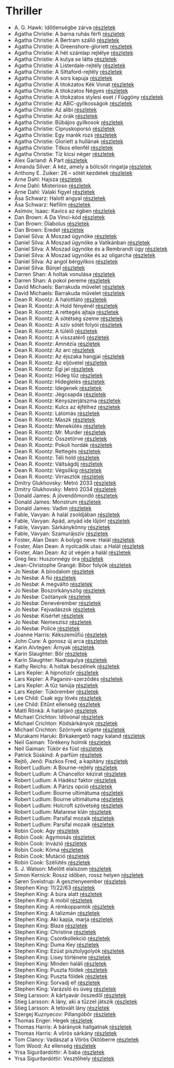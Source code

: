 # Thriller

- A. G. Hawk: Időtlenségbe zárva [részletek](_details/%7Bopf.creator%7D.md#id_949)
- Agatha Christie: A barna ruhás férfi [részletek](_details/%7Bopf.creator%7D.md#id_1745)
- Agatha Christie: A Bertram szálló [részletek](_details/%7Bopf.creator%7D.md#id_1746)
- Agatha Christie: A Greenshore-gloriett [részletek](_details/%7Bopf.creator%7D.md#id_1762)
- Agatha Christie: A hét számlap rejtélye [részletek](_details/%7Bopf.creator%7D.md#id_1748)
- Agatha Christie: A kutya se látta [részletek](_details/%7Bopf.creator%7D.md#id_1751)
- Agatha Christie: A Listerdale-rejtély [részletek](_details/%7Bopf.creator%7D.md#id_1753)
- Agatha Christie: A Sittaford-rejtély [részletek](_details/%7Bopf.creator%7D.md#id_1754)
- Agatha Christie: A sors kapuja [részletek](_details/%7Bopf.creator%7D.md#id_1755)
- Agatha Christie: A titokzatos Kék Vonat [részletek](_details/%7Bopf.creator%7D.md#id_1757)
- Agatha Christie: A titokzatos Négyes [részletek](_details/%7Bopf.creator%7D.md#id_238)
- Agatha Christie: A titokzatos stylesi eset / Függöny [részletek](_details/%7Bopf.creator%7D.md#id_1758)
- Agatha Christie: Az ABC-gyilkosságok [részletek](_details/%7Bopf.creator%7D.md#id_1764)
- Agatha Christie: Az alibi [részletek](_details/%7Bopf.creator%7D.md#id_1765)
- Agatha Christie: Az órák [részletek](_details/%7Bopf.creator%7D.md#id_1768)
- Agatha Christie: Bűbájos gyilkosok [részletek](_details/%7Bopf.creator%7D.md#id_1771)
- Agatha Christie: Cipruskoporsó [részletek](_details/%7Bopf.creator%7D.md#id_1772)
- Agatha Christie: Egy marék rozs [részletek](_details/%7Bopf.creator%7D.md#id_1773)
- Agatha Christie: Gloriett a hullának [részletek](_details/%7Bopf.creator%7D.md#id_1777)
- Agatha Christie: Titkos ellenfél [részletek](_details/%7Bopf.creator%7D.md#id_1756)
- Agatha Christie: Tíz kicsi néger [részletek](_details/%7Bopf.creator%7D.md#id_79)
- Alex Garland: A Part [részletek](_details/%7Bopf.creator%7D.md#id_1269)
- Amanda Silver: A kéz, amely a bölcsőt ringatja [részletek](_details/%7Bopf.creator%7D.md#id_952)
- Anthony E. Zuiker: 26 – sötét kezdetek [részletek](_details/%7Bopf.creator%7D.md#id_666)
- Arne Dahl: Hajsza [részletek](_details/%7Bopf.creator%7D.md#id_1666)
- Arne Dahl: Misterioso [részletek](_details/%7Bopf.creator%7D.md#id_1667)
- Arne Dahl: Valaki figyel [részletek](_details/%7Bopf.creator%7D.md#id_1664)
- Åsa Schwarz: Halott angyal [részletek](_details/%7Bopf.creator%7D.md#id_684)
- Åsa Schwarz: Nefilim [részletek](_details/%7Bopf.creator%7D.md#id_683)
- Asimov, Isaac: Kavics az égben [részletek](_details/%7Bopf.creator%7D.md#id_1177)
- Dan Brown: A Da Vinci-kód [részletek](_details/%7Bopf.creator%7D.md#id_1642)
- Dan Brown: Diabolus [részletek](_details/%7Bopf.creator%7D.md#id_1636)
- Dan Brown: Eredet [részletek](_details/%7Bopf.creator%7D.md#id_1669)
- Daniel Silva: A Moszad ügynöke [részletek](_details/%7Bopf.creator%7D.md#id_810)
- Daniel Silva: A Moszad ügynöke a Vatikánban [részletek](_details/%7Bopf.creator%7D.md#id_811)
- Daniel Silva: A Moszad ügynöke és a Rembrandt ügy [részletek](_details/%7Bopf.creator%7D.md#id_812)
- Daniel Silva: A Moszad ügynöke és az oligarcha [részletek](_details/%7Bopf.creator%7D.md#id_813)
- Daniel Silva: Az angol bérgyilkos [részletek](_details/%7Bopf.creator%7D.md#id_819)
- Daniel Silva: Bűnjel [részletek](_details/%7Bopf.creator%7D.md#id_816)
- Darren Shan: A holtak vonulása [részletek](_details/%7Bopf.creator%7D.md#id_277)
- Darren Shan: A pokol pereme [részletek](_details/%7Bopf.creator%7D.md#id_278)
- David Michaels: Barrakuda művelet [részletek](_details/%7Bopf.creator%7D.md#id_1450)
- David Michaels: Barrakuda művelet [részletek](_details/%7Bopf.creator%7D.md#id_720)
- Dean R. Koontz: A halottlátó [részletek](_details/%7Bopf.creator%7D.md#id_1069)
- Dean R. Koontz: A Hold fényénél [részletek](_details/%7Bopf.creator%7D.md#id_1074)
- Dean R. Koontz: A rettegés ajtaja [részletek](_details/%7Bopf.creator%7D.md#id_1087)
- Dean R. Koontz: A sötétség szeme [részletek](_details/%7Bopf.creator%7D.md#id_1100)
- Dean R. Koontz: A szív sötét folyói [részletek](_details/%7Bopf.creator%7D.md#id_1098)
- Dean R. Koontz: A túlélő [részletek](_details/%7Bopf.creator%7D.md#id_1097)
- Dean R. Koontz: A visszatérő [részletek](_details/%7Bopf.creator%7D.md#id_1095)
- Dean R. Koontz: Amnézia [részletek](_details/%7Bopf.creator%7D.md#id_1094)
- Dean R. Koontz: Az arc [részletek](_details/%7Bopf.creator%7D.md#id_1093)
- Dean R. Koontz: Az éjszaka hangjai [részletek](_details/%7Bopf.creator%7D.md#id_1092)
- Dean R. Koontz: Az eljövetel [részletek](_details/%7Bopf.creator%7D.md#id_1091)
- Dean R. Koontz: Égi jel [részletek](_details/%7Bopf.creator%7D.md#id_1090)
- Dean R. Koontz: Hideg tűz [részletek](_details/%7Bopf.creator%7D.md#id_1089)
- Dean R. Koontz: Hideglelés [részletek](_details/%7Bopf.creator%7D.md#id_1085)
- Dean R. Koontz: Idegenek [részletek](_details/%7Bopf.creator%7D.md#id_1086)
- Dean R. Koontz: Jégcsapda [részletek](_details/%7Bopf.creator%7D.md#id_1083)
- Dean R. Koontz: Kényszerjátszma [részletek](_details/%7Bopf.creator%7D.md#id_1084)
- Dean R. Koontz: Kulcs az éjfélhez [részletek](_details/%7Bopf.creator%7D.md#id_1082)
- Dean R. Koontz: Látomás [részletek](_details/%7Bopf.creator%7D.md#id_1081)
- Dean R. Koontz: Maszk [részletek](_details/%7Bopf.creator%7D.md#id_1101)
- Dean R. Koontz: Menekülés [részletek](_details/%7Bopf.creator%7D.md#id_1080)
- Dean R. Koontz: Mr. Murder [részletek](_details/%7Bopf.creator%7D.md#id_1079)
- Dean R. Koontz: Összetörve [részletek](_details/%7Bopf.creator%7D.md#id_1078)
- Dean R. Koontz: Pokoli hordák [részletek](_details/%7Bopf.creator%7D.md#id_1077)
- Dean R. Koontz: Rettegés [részletek](_details/%7Bopf.creator%7D.md#id_1076)
- Dean R. Koontz: Téli hold [részletek](_details/%7Bopf.creator%7D.md#id_1075)
- Dean R. Koontz: Váltságdíj [részletek](_details/%7Bopf.creator%7D.md#id_1072)
- Dean R. Koontz: Végsőkig [részletek](_details/%7Bopf.creator%7D.md#id_1071)
- Dean R. Koontz: Virrasztók [részletek](_details/%7Bopf.creator%7D.md#id_1070)
- Dmitry Glukhovsky: Metró 2033 [részletek](_details/%7Bopf.creator%7D.md#id_482)
- Dmitry Glukhovsky: Metró 2034 [részletek](_details/%7Bopf.creator%7D.md#id_355)
- Donald James: A jövendőmondó [részletek](_details/%7Bopf.creator%7D.md#id_653)
- Donald James: Monstrum [részletek](_details/%7Bopf.creator%7D.md#id_654)
- Donald James: Vadim [részletek](_details/%7Bopf.creator%7D.md#id_655)
- Fable, Vavyan: A halál zsoldjában [részletek](_details/%7Bopf.creator%7D.md#id_701)
- Fable, Vavyan: Apád, anyád ide lőjön! [részletek](_details/%7Bopf.creator%7D.md#id_179)
- Fable, Vavyan: Sárkánykönny [részletek](_details/%7Bopf.creator%7D.md#id_1160)
- Fable, Vavyan: Szamurájszív [részletek](_details/%7Bopf.creator%7D.md#id_1014)
- Foster, Alan Dean: A bolygó neve: Halál [részletek](_details/%7Bopf.creator%7D.md#id_650)
- Foster, Alan Dean: A nyolcadik utas: a Halál [részletek](_details/%7Bopf.creator%7D.md#id_649)
- Foster, Alan Dean: Az út végén a halál [részletek](_details/%7Bopf.creator%7D.md#id_652)
- Greg Iles: Huszonnégy óra [részletek](_details/%7Bopf.creator%7D.md#id_780)
- Jean-Christophe Grangé: Bíbor folyók [részletek](_details/%7Bopf.creator%7D.md#id_621)
- Jo Nesbø: A birodalom [részletek](_details/%7Bopf.creator%7D.md#id_1735)
- Jo Nesbø: A fiú [részletek](_details/%7Bopf.creator%7D.md#id_1741)
- Jo Nesbø: A megváltó [részletek](_details/%7Bopf.creator%7D.md#id_592)
- Jo Nesbø: Boszorkányszög [részletek](_details/%7Bopf.creator%7D.md#id_412)
- Jo Nesbø: Csótányok [részletek](_details/%7Bopf.creator%7D.md#id_577)
- Jo Nesbø: Denevérember [részletek](_details/%7Bopf.creator%7D.md#id_581)
- Jo Nesbø: Fejvadászok [részletek](_details/%7Bopf.creator%7D.md#id_411)
- Jo Nesbø: Kísértet [részletek](_details/%7Bopf.creator%7D.md#id_591)
- Jo Nesbø: Nemeszisz [részletek](_details/%7Bopf.creator%7D.md#id_410)
- Jo Nesbø: Police [részletek](_details/%7Bopf.creator%7D.md#id_578)
- Joanne Harris: Kékszeműfiú [részletek](_details/%7Bopf.creator%7D.md#id_1117)
- John Cure: A gonosz új arca [részletek](_details/%7Bopf.creator%7D.md#id_956)
- Karin Alvtegen: Árnyak [részletek](_details/%7Bopf.creator%7D.md#id_676)
- Karin Slaughter: Bőr [részletek](_details/%7Bopf.creator%7D.md#id_599)
- Karin Slaughter: Nadragulya [részletek](_details/%7Bopf.creator%7D.md#id_788)
- Kathy Reichs: A holtak beszélnek [részletek](_details/%7Bopf.creator%7D.md#id_157)
- Lars Kepler: A hipnotizőr [részletek](_details/%7Bopf.creator%7D.md#id_1681)
- Lars Kepler: A Paganini-szerződés [részletek](_details/%7Bopf.creator%7D.md#id_674)
- Lars Kepler: A tűz tanúja [részletek](_details/%7Bopf.creator%7D.md#id_1677)
- Lars Kepler: Tükörember [részletek](_details/%7Bopf.creator%7D.md#id_1682)
- Lee Child: Csak egy lövés [részletek](_details/%7Bopf.creator%7D.md#id_392)
- Lee Child: Eltűnt ellenség [részletek](_details/%7Bopf.creator%7D.md#id_1206)
- Matti Rönkä: A határjáró [részletek](_details/%7Bopf.creator%7D.md#id_671)
- Michael Crichton: Idővonal [részletek](_details/%7Bopf.creator%7D.md#id_754)
- Michael Crichton: Ködsárkányok [részletek](_details/%7Bopf.creator%7D.md#id_755)
- Michael Crichton: Szörnyek szigete [részletek](_details/%7Bopf.creator%7D.md#id_760)
- Murakami Haruki: Birkakergető nagy kaland [részletek](_details/%7Bopf.creator%7D.md#id_526)
- Neil Gaiman: Törékeny holmik [részletek](_details/%7Bopf.creator%7D.md#id_1436)
- Neil Gaiman: Tükör és füst [részletek](_details/%7Bopf.creator%7D.md#id_1434)
- Patrick Süskind: A parfüm [részletek](_details/%7Bopf.creator%7D.md#id_408)
- Rejtő, Jenő: Piszkos Fred, a kapitány [részletek](_details/%7Bopf.creator%7D.md#id_149)
- Robert Ludlum: A Bourne-rejtély [részletek](_details/%7Bopf.creator%7D.md#id_30)
- Robert Ludlum: A Chancellor kézirat [részletek](_details/%7Bopf.creator%7D.md#id_801)
- Robert Ludlum: A Hádész faktor [részletek](_details/%7Bopf.creator%7D.md#id_33)
- Robert Ludlum: A Párizs opció [részletek](_details/%7Bopf.creator%7D.md#id_37)
- Robert Ludlum: Bourne ultimátuma [részletek](_details/%7Bopf.creator%7D.md#id_31)
- Robert Ludlum: Bourne ultimátuma [részletek](_details/%7Bopf.creator%7D.md#id_32)
- Robert Ludlum: Holcroft szövetség [részletek](_details/%7Bopf.creator%7D.md#id_34)
- Robert Ludlum: Matarese klán [részletek](_details/%7Bopf.creator%7D.md#id_35)
- Robert Ludlum: Parsifal mozaik [részletek](_details/%7Bopf.creator%7D.md#id_41)
- Robert Ludlum: Parsifal mozaik [részletek](_details/%7Bopf.creator%7D.md#id_42)
- Robin Cook: Agy [részletek](_details/%7Bopf.creator%7D.md#id_85)
- Robin Cook: Agymosás [részletek](_details/%7Bopf.creator%7D.md#id_86)
- Robin Cook: Invázió [részletek](_details/%7Bopf.creator%7D.md#id_92)
- Robin Cook: Kóma [részletek](_details/%7Bopf.creator%7D.md#id_94)
- Robin Cook: Mutáció [részletek](_details/%7Bopf.creator%7D.md#id_98)
- Robin Cook: Szélütés [részletek](_details/%7Bopf.creator%7D.md#id_100)
- S. J. Watson: Mielőtt elalszom [részletek](_details/%7Bopf.creator%7D.md#id_994)
- Simon Kernick: Rossz időben, rossz helyen [részletek](_details/%7Bopf.creator%7D.md#id_1006)
- Søren Sveistrup: A gesztenyeember [részletek](_details/%7Bopf.creator%7D.md#id_1490)
- Stephen King: 11/22/63 [részletek](_details/%7Bopf.creator%7D.md#id_523)
- Stephen King: A búra alatt [részletek](_details/%7Bopf.creator%7D.md#id_557)
- Stephen King: A mobil [részletek](_details/%7Bopf.creator%7D.md#id_548)
- Stephen King: A rémkoppantók [részletek](_details/%7Bopf.creator%7D.md#id_535)
- Stephen King: A talizmán [részletek](_details/%7Bopf.creator%7D.md#id_549)
- Stephen King: Aki kapja, marja [részletek](_details/%7Bopf.creator%7D.md#id_931)
- Stephen King: Blaze [részletek](_details/%7Bopf.creator%7D.md#id_550)
- Stephen King: Christine [részletek](_details/%7Bopf.creator%7D.md#id_551)
- Stephen King: Csontkollekció [részletek](_details/%7Bopf.creator%7D.md#id_571)
- Stephen King: Duma Key [részletek](_details/%7Bopf.creator%7D.md#id_554)
- Stephen King: Ezüst pisztolygolyók [részletek](_details/%7Bopf.creator%7D.md#id_572)
- Stephen King: Lisey története [részletek](_details/%7Bopf.creator%7D.md#id_546)
- Stephen King: Minden haláli [részletek](_details/%7Bopf.creator%7D.md#id_573)
- Stephen King: Puszta földek [részletek](_details/%7Bopf.creator%7D.md#id_545)
- Stephen King: Puszta földek [részletek](_details/%7Bopf.creator%7D.md#id_845)
- Stephen King: Sorvadj el! [részletek](_details/%7Bopf.creator%7D.md#id_469)
- Stephen King: Varázsló és üveg [részletek](_details/%7Bopf.creator%7D.md#id_846)
- Stieg Larsson: A kártyavár összedől [részletek](_details/%7Bopf.creator%7D.md#id_27)
- Stieg Larsson: A lány, aki a tűzzel játszik [részletek](_details/%7Bopf.creator%7D.md#id_26)
- Stieg Larsson: A tetovált lány [részletek](_details/%7Bopf.creator%7D.md#id_29)
- Szergej Kuznyecov: Pillangóbőr [részletek](_details/%7Bopf.creator%7D.md#id_527)
- Thomas Enger: Hegek [részletek](_details/%7Bopf.creator%7D.md#id_617)
- Thomas Harris: A bárányok hallgatnak [részletek](_details/%7Bopf.creator%7D.md#id_1032)
- Thomas Harris: A vörös sárkány [részletek](_details/%7Bopf.creator%7D.md#id_1031)
- Tom Clancy: Vadászat a Vörös Októberre [részletek](_details/%7Bopf.creator%7D.md#id_1030)
- Tom Wood: Az ellenség [részletek](_details/%7Bopf.creator%7D.md#id_1011)
- Yrsa Sigurðardóttir: A baba [részletek](_details/%7Bopf.creator%7D.md#id_1729)
- Yrsa Sigurðardóttir: Vesztőhely [részletek](_details/%7Bopf.creator%7D.md#id_1733)